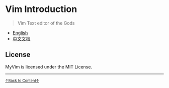 # Vim Introduction

> Vim Text editor of the Gods<a name='fn1b'></a>

* [English](README_en.md)
* [中文文档](https://github.com/MDGSF/MyVim)

## License

MyVim is licensed under the MIT License.

* * *

<a href='#fn1b'><small>↑Back to Content↑</small></a>

